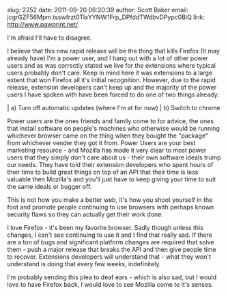 slug:    2252
date:    2011-09-20 06:20:39
author:  Scott Baker
email:   jcgrGZF56Mpm.tsswfrzt0TlxYYNW.1Frp_DPfddTWdbvDPypc0BiQ
link:     http://www.pawprint.net/

I'm afraid I'll have to disagree.

I believe that this new rapid release will be the thing that kills
Firefox (It may already have) I'm a power user, and I hang out with a
lot of other power users and as was correctly stated we live for the
extensions where typical users probably don't care. Keep in mind here
it was extensions to a large extent that won Firefox all it's initial
recognition.  However, due to the rapid release, extension developers
can't keep up and the majority of the power users I have spoken with
have been forced to do one of two things already:

| a) Turn off automatic updates (where I'm at for now)
| b) Switch to chrome

Power users are the ones friends and family come to for advice, the
ones that install software on people's machines who otherwise would be
running whichever browser came on the thing when they bought the
"package" from whichever vender they got it from. Power Users are your
best marketing resource - and Mozilla has made it very clear to most
power users that they simply don't care about us - their own software
ideals trump our needs. They have told their extension developers who
spent hours of their time to build great things on top of an API that
their time is less valuable then Mozilla's and you'll just have to
keep giving your time to suit the same ideals or bugger off.

This is not how you make a better web, it's how you shoot yourself in
the foot and promote people continuing to use browsers with perhaps
known security flaws so they can actually get their work done.

I love Firefox - it's been my favorite browser. Sadly though unless
this changes, I can't see continuing to use it and I find that really
sad. If there are a ton of bugs and significant platform changes are
required that solve them - push a major release that breaks the API
and then give people time to recover. Extensions developers will
understand that - what they won't understand is doing that every few
weeks, indefinitely.

I'm probably sending this plea to deaf ears - which is also sad, but I
would love to have Firefox back, I would love to see Mozilla come to
it's senses.
